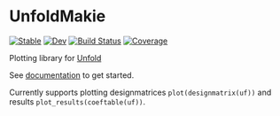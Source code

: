 # UnfoldMakie

[![Stable](https://img.shields.io/badge/docs-stable-blue.svg)](https://unfoldtoolbox.github.io/UnfoldMakie.jl/stable)
[![Dev](https://img.shields.io/badge/docs-dev-blue.svg)](https://unfoldtoolbox.github.io/UnfoldMakie.jl/dev)
[![Build Status](https://github.com/unfoldtoolbox/UnfoldMakie.jl/workflows/CI/badge.svg)](https://github.com/unfoldtoolbox/UnfoldMakie.jl/actions)
[![Coverage](https://codecov.io/gh/behinger/UnfoldMakie.jl/branch/master/graph/badge.svg)](https://codecov.io/gh/behinger/UnfoldMakie.jl)


Plotting library for [Unfold](https://github.com/unfoldtoolbox/unfold.jl/)


See [documentation](https://unfoldtoolbox.github.io/UnfoldMakie.jl/stable) to get started. 

Currently supports plotting designmatrices `plot(designmatrix(uf))` and results `plot_results(coeftable(uf))`.
